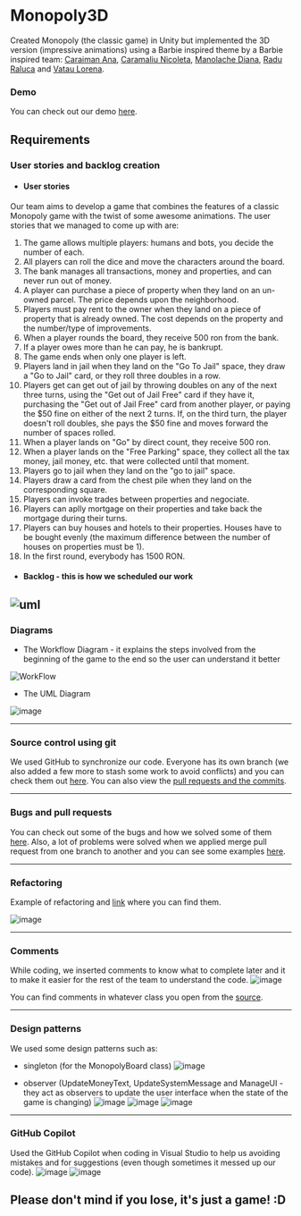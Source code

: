 # Monopoly3D

Created Monopoly (the classic game) in Unity but implemented the 3D version (impressive animations) using a Barbie inspired theme by a Barbie inspired team: [Caraiman Ana](https://github.com/AnaCaraiman), [Caramaliu Nicoleta](https://github.com/NicoletaCaramaliu), [Manolache Diana](https://github.com/DianaManolache), [Radu Raluca](https://github.com/RaduRalucag) and [Vatau Lorena](https://github.com/vataulorena).         

### Demo
You can check out our demo [here](https://www.youtube.com/).
## Requirements 
### User stories and backlog creation

* #### User stories
  
Our team aims to develop a game that combines the features of a classic Monopoly game with the twist of some awesome animations.
The user stories that we managed to come up with are:
1.	The game allows multiple players: humans and bots, you decide the number of each.
2.	All players can roll the dice and move the characters around the board.
3.	The bank manages all transactions, money and properties, and can never run out of money.
4.	A player can purchase a piece of property when they land on an un-owned parcel. The price depends upon the neighborhood.
5.	Players must pay rent to the owner when they land on a piece of property that is already owned. The cost depends on the property and the number/type of improvements.
6.	When a player rounds the board, they receive 500 ron from the bank.
7.	If a player owes more than he can pay, he is bankrupt.
8.	The game ends  when only one player is left.
9.	Players land in jail when they land on the "Go To Jail" space, they draw a "Go to Jail" card, or they roll three doubles in a row.
10.	Players get can get out of jail by throwing doubles on any of the next three turns, using the "Get out of Jail Free" card if they have it, purchasing the "Get out of Jail Free" card from another player, or paying the $50 fine on either of the next 2 turns. If, on the third turn, the player doesn't roll doubles, she pays the $50 fine and moves forward the number of spaces rolled.
11.	When a player lands on "Go" by direct count, they receive 500 ron.
12.	When a player lands on the "Free Parking" space, they collect all the tax money, jail money, etc. that were collected until that moment.
13.	Players go to jail when they land on the "go to jail" space.
14.	Players draw a card from the chest pile when they land on the corresponding square.
15. Players can invoke trades between properties and negociate.
16. Players can aplly mortgage on their properties and take back the mortgage during their turns.
17. Players can buy houses and hotels to their properties. Houses have to be bought evenly (the maximum difference between the number of houses on properties must be 1).
18. In the first round, everybody has 1500 RON.




* #### Backlog - this is how we scheduled our work

![uml](https://github.com/AnaCaraiman/Unopoly/assets/116754655/8130acca-2649-4124-9001-9e952eb992f2)
-----------------------
### Diagrams

* The Workflow Diagram - it explains the steps involved from the beginning of the game to the end so the user can understand it better

  
![WorkFlow](https://github.com/AnaCaraiman/Unopoly/assets/116754655/90e17235-fa4a-4d83-abe3-8eefbc527787)



* The UML Diagram

![image](https://github.com/AnaCaraiman/Unopoly/assets/116754655/cafc884e-62d1-404e-a32c-6b9e1f3ec9b5)


-----------------------


### Source control using git

We used GitHub to synchronize our code. Everyone has its own branch (we also added a few more to stash some work to avoid conflicts) and you can check them out [here](https://github.com/AnaCaraiman/Unopoly/branches).
You can also view the [pull requests and the commits](https://github.com/AnaCaraiman/Unopoly/commits/main/).

-----------------------
### Bugs and pull requests

You can check out some of the bugs and how we solved some of them [here](https://github.com/AnaCaraiman/Unopoly/issues).
Also, a lot of problems were solved when we applied merge pull request from one branch to another and you can see some examples [here](https://github.com/AnaCaraiman/Unopoly/commits/diana/).

-----------------------
### Refactoring

Example of refactoring and [link](https://github.com/AnaCaraiman/Unopoly/commit/de224d6090442b860c86ed9a84c4c8757d578bfa) where you can find them.

![image](https://github.com/AnaCaraiman/Unopoly/assets/116754655/36f2d6c3-31d5-4106-a9d5-411f3bc7a86e)



-----------------------
### Comments

While coding, we inserted comments to know what to complete later and it to make it easier for the rest of the team to understand the code.
![image](https://github.com/AnaCaraiman/Unopoly/assets/116754655/d466aa0f-509b-4b6e-81f5-8a2785492833)

You can find comments in whatever class you open from the [source](https://github.com/AnaCaraiman/Unopoly/tree/main/Unopoly/Assets/Scripts).

-----------------------
### Design patterns

We used some design patterns such as:
* singleton (for the MonopolyBoard class)
![image](https://github.com/AnaCaraiman/Unopoly/assets/116754655/ab5d2232-e693-44a8-b042-d76f920afb4a)

* observer (UpdateMoneyText, UpdateSystemMessage and ManageUI - they act as observers to update the user interface when the state of the game is changing)
![image](https://github.com/AnaCaraiman/Unopoly/assets/116754655/38d4816f-2306-4b35-80be-e1093d335914)
![image](https://github.com/AnaCaraiman/Unopoly/assets/116754655/4be8d016-9369-4bf1-a6c9-d7133e17f05f)
![image](https://github.com/AnaCaraiman/Unopoly/assets/116754655/dfd253a9-6808-47bb-84aa-495eef953774)




-----------------------
### GitHub Copilot
Used the GitHub Copilot when coding in Visual Studio to help us avoiding mistakes and for suggestions (even though sometimes it messed up our code).
![image](https://github.com/AnaCaraiman/Unopoly/assets/116754655/df718d9d-1117-457a-9fe5-34e4bbdd7197)
![image](https://github.com/AnaCaraiman/Unopoly/assets/116754655/ae144081-35c9-4e3a-bd07-a5a0ef26d084)

## Please don't mind if you lose, it's just a game! :D
